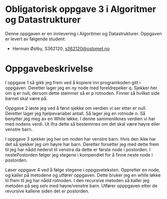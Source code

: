 # Obligatorisk oppgave 3 i Algoritmer og Datastrukturer

Denne oppgaven er en innlevering i Algoritmer og Datastrukturer. 
Oppgaven er levert av følgende student:
* Herman Østby, S362120, s362120@oslomet.no


# Oppgavebeskrivelse

I oppgave 1 så gikk jeg frem ved å kopiere inn programkoden gitt i oppgaven. 
Deretter lager jeg en ny node med foreldrepeker q. Sjekker her om q er null, dersom dette stemmer
så er p rotnoden. Finner så hvilket side barnet skal være på. 

Oppgave 2 løste jeg ved å først sjekke om verdien  vi ser etter er null.
Deretter lager jeg hjelpevariabel antall. Så lager jeg en rotnode n.
Så benytter jeg meg av en While løkke. I denne sammenliknes verdien vi har
med nodens verdi. Ut ifra dette så bestemmes om det skal være høyre eller venstre barn.

I oppgave 3 sjekker jeg her om noden har venstre barn. Hvis den ikke
har det så sjekker jeg om høyre har barn. Deretter forsetter jeg med dette frem til
jeg har nådd nederst til venstra da dette er første node i postorden.
I nestePostorden følger jeg stegene i kompendiet for å finne neste node i postorden. 

Løser oppgave 4 ved å følge stegene i oppgaveteksten. 
Oppretter en node, og kaller på metodene  og utfører oppgaven. 
Dette bruker jeg en while løkke til frem til jeg har nådd rotnoden.
I den recursive metoden så kaller jeg metoden på seg selv med høyre/venstre barn.
Utfører opppgaven etter de revursive kallene siden det er postorden. 